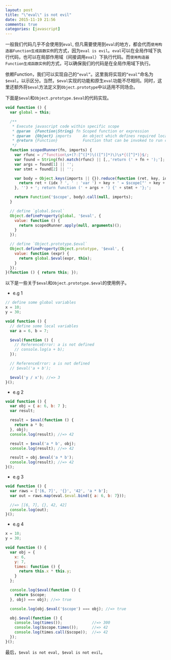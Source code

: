 ```yaml
---
layout: post
title: "\"eval\" is not evil"
date: 2015-11-19 21:56
comments: true
categories: [javascript]
---
```


一般我们代码几乎不会使用到`eval`, 但凡需要使用到`eval`的地方，都会代而`使用构造器Function生成函数实例`的方式，因为`eval is evil`。`eval`可以在全局作域下执行代码，也可以在局部作用域（间接调用`eval`）下执行代码。而`使用构造器Function生成函数实例`的方式，可以确保我们的代码是在全局作用域下执行。

<!-- more -->

依赖Function，我们可以实现自己的`“eval”`。这里我将实现的`“eval”`命名为`$eval`，以示区分。当然，`$eval`实现的功能和原生`eval`功能不尽相同。同时，这里还额外将`$eval`方法定义到`Object.prototype`中以适用不同场合。

下面是`$eval`和`Object.prototype.$eval`的代码实现。

```javascript
void function () {
  var global = this;

  /**
   * Execute javascript code within specific scope
   * @param  {Function|String} fn Scoped function or expression
   * @param  {Object} imports     An object which defines required local variables
   * @return {Function}           Function that can be invoked to run code in specific scope
   */
  function scopedRunner(fn, imports) {
    var rfunc = /^function\s+(?:[^(]*)\(([^)]*)\)\s*{([^]*)}$/;
    var found = String(fn).match(rfunc) || [,,'return (' + fn + ');'];
    var args = found[1] || '';
    var stmt = found[2] || '';

    var body = Object.keys(imports || {}).reduce(function (ret, key, idx) {
      return ret + (idx ? ', ' : 'var ') + key + ' = $scope["' + key + '"]';
    }, '') + '; return function (' + args + ') {' + stmt + '};';

    return Function('$scope', body).call(null, imports);
  }

  // define `global.$eval`
  Object.defineProperty(global, '$eval', {
    value: function () {
      return scopedRunner.apply(null, arguments)();
    }
  });

  // define `Object.prototype.$eval`
  Object.defineProperty(Object.prototype, '$eval', {
    value: function (expr) {
      return global.$eval(expr, this);
    }
  });
}(function () { return this; });
```

以下是一些关于`$eval`和`Object.prototype.$eval`的使用例子。

 - e.g 1

```javascript
// define some global variables
x = 10;
y = 30;

void function () {
  // define some local variables
  var a = 6, b = 7;

  $eval(function () {
    // ReferenceError: a is not defined
    // console.log(a + b);
  });

  // ReferenceError: a is not defined
  // $eval('a + b');

  $eval('y / x'); //=> 3
}();
```

 - e.g 2

```javascript
void function () {
  var obj = { a: 6, b: 7 };
  var result;

  result = $eval(function () {
    return a * b;
  }, obj);
  console.log(result); //=> 42

  result = $eval('a * b', obj);
  console.log(result); //=> 42

  result = obj.$eval('a * b');
  console.log(result); //=> 42
}();
```

 - e.g 3

```javascript
void function () {
  var raws = ['[6, 7]', '{}', '42', 'a * b'];
  var out = raws.map(eval.$eval.bind({ a: 6, b: 7}));

  //=> [[6, 7], {}, 42, 42]
  console.log(out);
}();
```

 - e.g 4

```javascript
x = 10;
y = 30;

void function () {
  var obj = {
    x: 6,
    y: 7,
    times: function () {
      return this.x * this.y;
    }
  };

  console.log($eval(function () {
    return $scope;
  }, obj) === obj); //=> true

  console.log(obj.$eval('$scope') === obj); //=> true

  obj.$eval(function () {
    console.log(times());             //=> 300
    console.log($scope.times());      //=> 42
    console.log(times.call($scope));  //=> 42
  });
}();
```

最后，`$eval is not eval, $eval is not evil`。